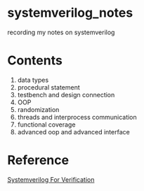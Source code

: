 # systemverilog_notes
recording my notes on systemverilog

# Contents
1. data types
2. procedural statement
3. testbench and design connection
4. OOP
5. randomization
6. threads and interprocess communication
7. functional coverage
8. advanced oop and advanced interface

# Reference
[Systemverilog For Verification](https://3ec1218usm.files.wordpress.com/2016/12/book_systemverilog_for_verification.pdf)

